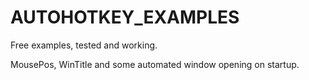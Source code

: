 # AUTOHOTKEY_EXAMPLES
Free examples, tested and working.

MousePos, WinTitle and some automated window opening on startup.
